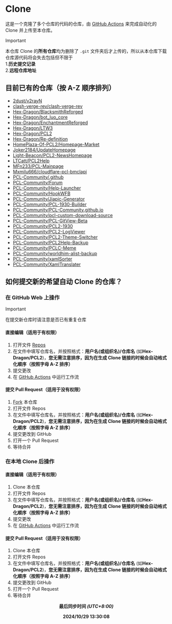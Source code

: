 # Clone
这是一个克隆了多个仓库的代码的仓库，由 [GitHub Actions](https://docs.github.com/zh/actions) 来完成自动化的 Clone 并上传至本仓库。

> [!IMPORTANT]
> 本仓库 Clone 的**所有仓库**均为删除了 `.git` 文件夹后才上传的，所以从本仓库下载仓库源代码将会失去包括但不限于\
1.**历史提交记录**\
2.**远程仓库地址**
## 目前已有的仓库（按 A-Z 顺序排列）
- [2dust/v2rayN](https://github.com/2dust/v2rayN)
- [clash-verge-rev/clash-verge-rev](https://github.com/clash-verge-rev/clash-verge-rev)
- [Hex-Dragon/BlacksmithReforged](https://github.com/Hex-Dragon/BlacksmithReforged)
- [Hex-Dragon/bot_luo_core](https://github.com/Hex-Dragon/bot_luo_core)
- [Hex-Dragon/EnchantmentReforged](https://github.com/Hex-Dragon/EnchantmentReforged)
- [Hex-Dragon/LTW3](https://github.com/Hex-Dragon/LTW3)
- [Hex-Dragon/PCL2](https://github.com/Hex-Dragon/PCL2)
- [Hex-Dragon/Re-definition](https://github.com/Hex-Dragon/Re-definition)
- [HomePlaza-Of-PCL2/Homepage-Market](https://github.com/HomePlaza-Of-PCL2/Homepage-Market)
- [Joker2184/UpdateHomepage](https://github.com/Joker2184/UpdateHomepage)
- [Light-Beacon/PCL2-NewsHomepage](https://github.com/Light-Beacon/PCL2-NewsHomepage)
- [LTCatt/PCL2Help](https://github.com/LTCatt/PCL2Help)
- [MFn233/PCL-Mainpage](https://github.com/MFn233/PCL-Mainpage)
- [Mxmilu666/cloudflare-pcl-bmclapi](https://github.com/Mxmilu666/cloudflare-pcl-bmclapi)
- [PCL-Community/.github](https://github.com/PCL-Community/.github)
- [PCL-Community/Forum](https://github.com/PCL-Community/Forum)
- [PCL-Community/Help-Launcher](https://github.com/PCL-Community/Help-Launcher)
- [PCL-Community/HookWFB](https://github.com/PCL-Community/HookWFB)
- [PCL-Community/Jiapic-Generator](https://github.com/PCL-Community/Jiapic-Generator)
- [PCL-Community/PCL-1930-Builder](https://github.com/PCL-Community/PCL-1930-Builder)
- [PCL-Community/PCL-Community.github.io](https://github.com/PCL-Community/PCL-Community.github.io)
- [PCL-Community/pcl-custom-download-source](https://github.com/PCL-Community/pcl-custom-download-source)
- [PCL-Community/PCL-GitView-Beta](https://github.com/PCL-Community/PCL-GitView-Beta)
- [PCL-Community/PCL2-1930](https://github.com/PCL-Community/PCL2-1930)
- [PCL-Community/PCL2-LogViewer](https://github.com/PCL-Community/PCL2-LogViewer)
- [PCL-Community/PCL2-Theme-Switcher](https://github.com/PCL-Community/PCL2-Theme-Switcher)
- [PCL-Community/PCL2Help-Backup](https://github.com/PCL-Community/PCL2Help-Backup)
- [PCL-Community/PCLC-Meme](https://github.com/PCL-Community/PCLC-Meme)
- [PCL-Community/worldhim-alist-backup](https://github.com/PCL-Community/worldhim-alist-backup)
- [PCL-Community/xamlSorter](https://github.com/PCL-Community/xamlSorter)
- [PCL-Community/XamlTranslater](https://github.com/PCL-Community/XamlTranslater)
## 如何提交新的希望自动 Clone 的仓库？
### 在 GitHub Web 上操作

> [!IMPORTANT]
> 在提交新仓库时请注意是否已有重复仓库

#### 直接编辑（适用于有权限）
1. 打开文件 [Repos](https://github.com/Ad-closeNN-Team/Clone/edit/main/Repos)
2. 在文件中填写仓库名，并按照格式：**用户名(或组织名)/仓库名** (如**Hex-Dragon/PCL2**)，**您无需注意排序，因为在生成 Clone 链接的时候会自动格式化顺序（按照字母 A-Z 排序）**
3. 提交更改
4. 在 [GitHub Actions](https://github.com/Ad-closeNN-Team/Clone/actions/workflows/Clone-repo.yml) 中运行工作流
#### 提交 Pull Request（适用于没有权限）
1. [Fork](https://github.com/Ad-closeNN-Team/Clone/fork) 本仓库
2. 打开文件 Repos
3. 在文件中填写仓库名，并按照格式：**用户名(或组织名)/仓库名** (如**Hex-Dragon/PCL2**)，**您无需注意排序，因为在生成 Clone 链接的时候会自动格式化顺序（按照字母 A-Z 排序）**
4. 提交更改到 GitHub
5. 打开一个 Pull Request
6. 等待合并
### 在本地 Clone 后操作
#### 直接编辑（适用于有权限）
1. Clone 本仓库
2. 打开文件 Repos
3. 在文件中填写仓库名，并按照格式：**用户名(或组织名)/仓库名** (如**Hex-Dragon/PCL2**)，**您无需注意排序，因为在生成 Clone 链接的时候会自动格式化顺序（按照字母 A-Z 排序）**
4. 提交更改
5. 在 [GitHub Actions](https://github.com/Ad-closeNN-Team/Clone/actions/workflows/Clone-repo.yml) 中运行工作流
#### 提交 Pull Request（适用于没有权限）
1. Clone 本仓库
2. 打开文件 Repos
3. 在文件中填写仓库名，并按照格式：**用户名(或组织名)/仓库名** (如**Hex-Dragon/PCL2**)，**您无需注意排序，因为在生成 Clone 链接的时候会自动格式化顺序（按照字母 A-Z 排序）**
4. 提交更改到 GitHub
5. 打开一个 Pull Request
6. 等待合并

<p align="center"><strong>最后同步时间 <i>(UTC+8:00)</i></strong></p>
<p align="center"><strong>2024/10/29 13:30:08
</strong></p>